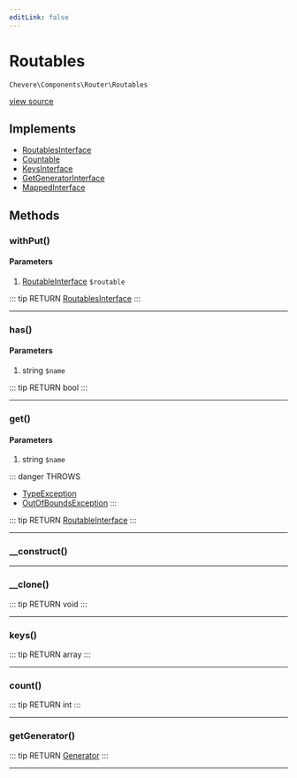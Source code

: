 ```yaml
---
editLink: false
---
```


# Routables

`Chevere\Components\Router\Routables`

[view source](https://github.com/chevere/chevere/blob/master/Router/Routables.php)

## Implements

- [RoutablesInterface](../../Interfaces/Router/RoutablesInterface.md)
- [Countable](https://www.php.net/manual/class.countable)
- [KeysInterface](../../Interfaces/DataStructure/KeysInterface.md)
- [GetGeneratorInterface](../../Interfaces/DataStructure/GetGeneratorInterface.md)
- [MappedInterface](../../Interfaces/DataStructure/MappedInterface.md)

## Methods

### withPut()

#### Parameters

1. [RoutableInterface](../../Interfaces/Router/RoutableInterface.md) `$routable`

::: tip RETURN
[RoutablesInterface](../../Interfaces/Router/RoutablesInterface.md)
:::

---

### has()

#### Parameters

1. string `$name`

::: tip RETURN
bool
:::

---

### get()

#### Parameters

1. string `$name`

::: danger THROWS
- [TypeException](../../Exceptions/Core/TypeException.md) 
- [OutOfBoundsException](../../Exceptions/Core/OutOfBoundsException.md) 
:::

::: tip RETURN
[RoutableInterface](../../Interfaces/Router/RoutableInterface.md)
:::

---

### __construct()

---

### __clone()

::: tip RETURN
void
:::

---

### keys()

::: tip RETURN
array
:::

---

### count()

::: tip RETURN
int
:::

---

### getGenerator()

::: tip RETURN
[Generator](https://www.php.net/manual/class.generator)
:::

---
